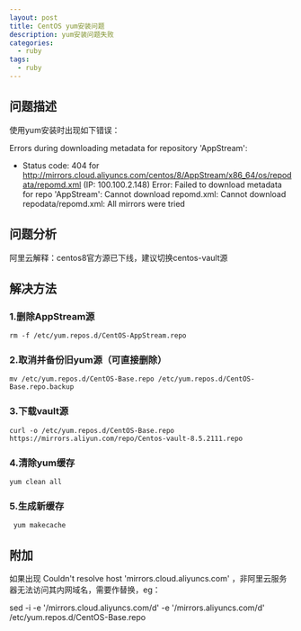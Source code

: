 ```yaml
---
layout: post
title: CentOS yum安装问题
description: yum安装问题失败
categories:
  - ruby 
tags:
  - ruby 
---
```




## 问题描述

使用yum安装时出现如下错误：

Errors during downloading metadata for repository 'AppStream':
  - Status code: 404 for http://mirrors.cloud.aliyuncs.com/centos/8/AppStream/x86_64/os/repodata/repomd.xml (IP: 100.100.2.148)
Error: Failed to download metadata for repo 'AppStream': Cannot download repomd.xml: Cannot download repodata/repomd.xml: All mirrors were tried

## 问题分析

阿里云解释：centos8官方源已下线，建议切换centos-vault源

## 解决方法

### 1.删除AppStream源

```
rm -f /etc/yum.repos.d/CentOS-AppStream.repo
```



### 2.取消并备份旧yum源（可直接删除）

```
mv /etc/yum.repos.d/CentOS-Base.repo /etc/yum.repos.d/CentOS-Base.repo.backup
```



### 3.下载vault源

```
curl -o /etc/yum.repos.d/CentOS-Base.repo https://mirrors.aliyun.com/repo/Centos-vault-8.5.2111.repo
```



### 4.清除yum缓存

```
yum clean all
```



### 5.生成新缓存

```
 yum makecache
```



## 附加

如果出现 Couldn't resolve host 'mirrors.cloud.aliyuncs.com' ，非阿里云服务器无法访问其内网域名，需要作替换，eg：

sed -i -e '/mirrors.cloud.aliyuncs.com/d' -e '/mirrors.aliyuncs.com/d' /etc/yum.repos.d/CentOS-Base.repo
